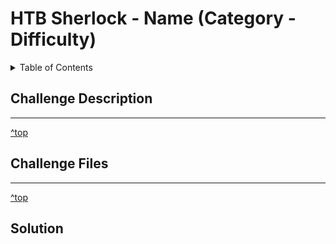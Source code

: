 <a id="top"></a>
# HTB Sherlock - Name (Category - Difficulty)

<details>
  <summary>Table of Contents</summary>
  
+ [Challenge Description](#challenge-description)
+ [Challenge Files](#challenge-files)
+ [Solution](#Solution)
</details>

## Challenge Description



---

[^top](#top)
## Challenge Files



---

[^top](#top)
## Solution


